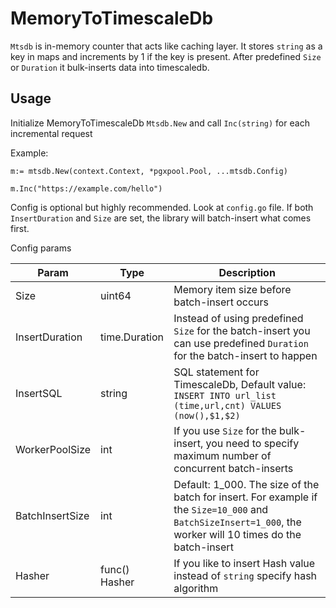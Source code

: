 # MemoryToTimescaleDb
`Mtsdb` is in-memory counter that acts like caching layer. It stores `string` as a key in maps and increments by 1 if the key is present.
After predefined `Size` or `Duration` it bulk-inserts data into timescaledb.

## Usage
Initialize MemoryToTimescaleDb `Mtsdb.New` and call `Inc(string)` for each incremental request

Example:
```
m:= mtsdb.New(context.Context, *pgxpool.Pool, ...mtsdb.Config)
	
m.Inc("https://example.com/hello")
```

Config is optional but highly recommended. Look at `config.go` file. If both `InsertDuration` and `Size` are set, the library will batch-insert what comes first.

Config params

| Param           | Type          | Description                                                                                                                                                  |
|-----------------|---------------|--------------------------------------------------------------------------------------------------------------------------------------------------------------|
| Size            | uint64        | Memory item size before batch-insert occurs                                                                                                                  |
| InsertDuration  | time.Duration | Instead of using predefined `Size` for the batch-insert you can use predefined `Duration` for the batch-insert to happen                                     |
| InsertSQL       | string        | SQL statement for TimescaleDb, Default value: `INSERT INTO url_list (time,url,cnt) VALUES (now(),$1,$2)`                                                     |
| WorkerPoolSize  | int           | If you use `Size` for the bulk-insert, you need to specify maximum number of concurrent batch-inserts                                                        | 
| BatchInsertSize | int           | Default: 1_000. The size of the batch for insert. For example if the `Size=10_000` and `BatchSizeInsert=1_000`, the worker will 10 times do the batch-insert |
| Hasher          | func() Hasher | If you like to insert Hash value instead of `string` specify hash algorithm                                                                                  |

